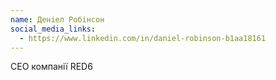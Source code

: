 ```yaml
---
name: Деніел Робінсон
social_media_links:
  - https://www.linkedin.com/in/daniel-robinson-b1aa18161
---
```


CEO компанії RED6
